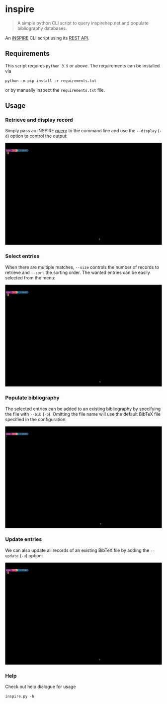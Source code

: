 # inspire
> A simple python CLI script to query inspirehep.net and populate bibliography databases.

An [iNSPIRE](https://inspirehep.net) CLI script using its [REST API](https://github.com/inspirehep/rest-api-doc).

## Requirements
This script requires `python 3.9` or above.
The requirements can be installed via
```
python -m pip install -r requirements.txt
```
or by manually inspect the `requirements.txt` file.


## Usage

### Retrieve and display record
Simply pass an iNSPIRE [query](https://help.inspirehep.net/knowledge-base/inspire-paper-search/) to the command line and use the `--display` (`-d`) option to control the output:

![display](./examples/display.gif)

### Select entries
When there are multiple matches, `--size` controls the number of records to retrieve and `--sort` the sorting order. The wanted entries can be easily selected from the menu:

![select](./examples/select.gif)

### Populate bibliography
The selected entries can be added to an existing bibliography by specifying the file with `--bib` (`-b`). Omitting the file name will use the default BibTeX file specified in the configuration:

![bib](./examples/bib.gif)

### Update entries
We can also update all records of an existing BibTeX file by adding the `--update` (`-u`) option:

![update](./examples/update.gif)

### Help
Check out help dialogue for usage
```
inspire.py -h 
```
